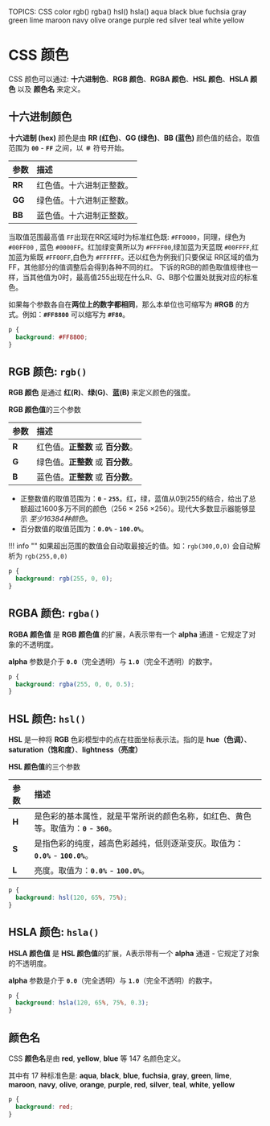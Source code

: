 TOPICS: CSS color
        rgb()
        rgba()
        hsl()
        hsla()
        aqua
        black
        blue
        fuchsia
        gray
        green
        lime
        maroon
        navy
        olive
        orange
        purple
        red
        silver
        teal
        white
        yellow

# CSS 颜色

CSS 颜色可以通过: **十六进制色**、**RGB 颜色**、**RGBA 颜色**、**HSL 颜色**、**HSLA 颜色** 以及 **颜色名** 来定义。

## 十六进制颜色

**十六进制 (hex)** 颜色是由 **RR (红色)**、**GG (绿色)**、**BB (蓝色)** 颜色值的结合。取值范围为 **`00`** - **`FF`**
之间，以 **`＃`** 符号开始。

| 参数 | 描述 |
| :--- | :--- |
| **RR** | 红色值。十六进制正整数。 |
| **GG** | 绿色值。十六进制正整数。 |
| **BB** | 蓝色值。十六进制正整数。 |

当取值范围最高值 `FF`出现在RR区域时为标准红色既: `#FF0000`，同理，绿色为 `#00FF00` , 蓝色 `#0000FF`。红加绿变黄所以为 `#FFFF00`,绿加蓝为天蓝既
`#00FFFF`,红加蓝为紫既 `#FF00FF`,白色为 `#FFFFFF`。还以红色为例我们只要保证 RR区域的值为FF，其他部分的值调整后会得到各种不同的红。
下诉的RGB的颜色取值规律也一样，当其他值为0时，最高值255出现在什么R、G、B那个位置处就我对应的标准色。

如果每个参数各自在**两位上的数字都相同**，那么本单位也可缩写为 **#RGB** 的方式。例如：**`#FF8800`** 可以缩写为 **`#F80`**。

```css
p {
  background: #FF8800;
}
```

## RGB 颜色: `rgb()`

**RGB 颜色** 是通过 **红(R)**、**绿(G)**、**蓝(B)** 来定义颜色的强度。

**RGB 颜色值**的三个参数

| 参数 | 描述 |
| :--- | :--- |
| **R** | 红色值。**正整数** 或 **百分数**。 |
| **G** | 绿色值。**正整数** 或 **百分数**。 |
| **B** | 蓝色值。**正整数** 或 **百分数**。|

- 正整数值的取值范围为：**`0`** - **`255`**。红，绿，蓝值从0到255的结合，给出了总额超过1600多万不同的颜色（256 × 256 ×256）。现代大多数显示器能够显示 *至少16384种颜色*。
- 百分数值的取值范围为：**`0.0%`** - **`100.0%`**。

!!! info ""
    如果超出范围的数值会自动取最接近的值。如：`rgb(300,0,0)` 会自动解析为 `rgb(255,0,0)`

```css
p {
  background: rgb(255, 0, 0);
}
```

## RGBA 颜色: `rgba()`

**RGBA 颜色值** 是 **RGB 颜色值** 的扩展，A表示带有一个 **alpha** 通道 - 它规定了对象的不透明度。

**alpha** 参数是介于 **`0.0`**（完全透明）与 **`1.0`**（完全不透明）的数字。

```css
p {
  background: rgba(255, 0, 0, 0.5);
}
```

## HSL 颜色: `hsl()`

**HSL** 是一种将 **RGB** 色彩模型中的点在柱面坐标表示法。指的是 **hue（色调）**、**saturation（饱和度）**、**lightness（亮度）**

**HSL 颜色值**的三个参数

| 参数 | 描述 |
| :--- | :--- |
| **H** | 是色彩的基本属性，就是平常所说的颜色名称，如红色、黄色等。取值为：**`0`** - **`360`**。 |
| **S** | 是指色彩的纯度，越高色彩越纯，低则逐渐变灰。取值为：**`0.0%`** - **`100.0%`**。 |
| **L** | 亮度。取值为：**`0.0%`** - **`100.0%`**。 |

```css
p {
  background: hsl(120, 65%, 75%);
}
```

## HSLA 颜色: `hsla()`

**HSLA 颜色值** 是 **HSL 颜色值**的扩展，A表示带有一个 **alpha** 通道 - 它规定了对象的不透明度。

**alpha** 参数是介于 **`0.0`**（完全透明）与 **`1.0`**（完全不透明）的数字。

```css
p {
  background: hsla(120, 65%, 75%, 0.3);
}
```

## 颜色名

CSS **颜色名**是由 **red**, **yellow**, **blue** 等 147 名颜色定义。

其中有 17 种标准色是: **aqua**, **black**, **blue**, **fuchsia**, **gray**, **green**, **lime**, **maroon**,
**navy**, **olive**, **orange**, **purple**, **red**, **silver**, **teal**, **white**, **yellow**

```css
p {
  background: red;
}
```
